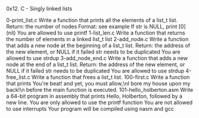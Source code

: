 0x12. C - Singly linked lists

0-print_list.c
Write a function that prints all the elements of a list_t list.
Return: the number of nodes
Format: see example
If str is NULL, print [0] (nil)
You are allowed to use printf
1-list_len.c
Write a function that returns the number of elements in a linked list_t list
2-add_node.c
Write a function that adds a new node at the beginning of a list_t list.
Return: the address of the new element, or NULL if it failed
str needs to be duplicated
You are allowed to use strdup
3-add_node_end.c
Write a function that adds a new node at the end of a list_t list.
Return: the address of the new element, or NULL if it failed
str needs to be duplicated
You are allowed to use strdup
4-free_list.c
Write a function that frees a list_t list.
100-first.c
Write a function that prints You're beat! and yet, you must allow,\nI bore my house upon my back!\n before the main function is executed.
101-hello_holberton.asm
Write a 64-bit program in assembly that prints Hello, Holberton, followed by a new line.
You are only allowed to use the printf function
You are not allowed to use interrupts
Your program will be compiled using nasm and gcc
